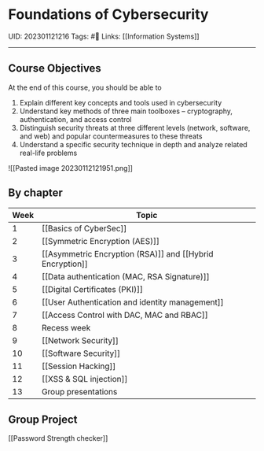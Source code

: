 # Foundations of Cybersecurity
UID: 202301121216
Tags: #🌱 
Links: [[Information Systems]]

-----

## Course Objectives
At the end of this course, you should be able to
1. Explain different key concepts and tools used in cybersecurity
2. Understand key methods of three main toolboxes – cryptography, authentication, and access control
3. Distinguish security threats at three different levels (network, software, and web) and popular countermeasures to these threats
4. Understand a specific security technique in depth and analyze related real-life problems

![[Pasted image 20230112121951.png]]

## By chapter
| Week | Topic                                                     |
| ---- | --------------------------------------------------------- |
| 1    | [[Basics of CyberSec]]                                    |
| 2    | [[Symmetric Encryption (AES)]]                            |
| 3    | [[Asymmetric Encryption (RSA)]] and [[Hybrid Encryption]] |
| 4    | [[Data authentication (MAC, RSA Signature)]]              |
| 5    | [[Digital Certificates (PKI)]]                            |
| 6    | [[User Authentication and identity management]]           |
| 7    | [[Access Control with DAC, MAC and RBAC]]                 |
| 8    | Recess week                                               |
| 9    | [[Network Security]]                                      |
| 10   | [[Software Security]]                                     |
| 11   | [[Session Hacking]]                                       |
| 12   | [[XSS & SQL injection]]                                   |
| 13   | Group presentations                                       |


## Group Project
[[Password Strength checker]]